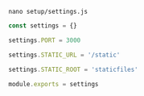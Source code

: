 `nano setup/settings.js`
```js
const settings = {}

settings.PORT = 3000

settings.STATIC_URL = '/static'

settings.STATIC_ROOT = 'staticfiles'

module.exports = settings
```
